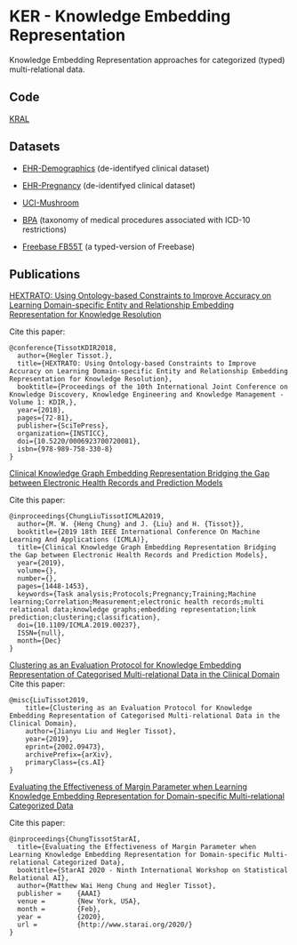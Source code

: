 # KER - Knowledge Embedding Representation

Knowledge Embedding Representation approaches for categorized (typed) multi-relational data.

## Code

[KRAL](https://github.com/hextrato/KRAL)

## Datasets

* [EHR-Demographics](./datasets/infohealth.demographic/) (de-identifyed clinical dataset)
* [EHR-Pregnancy](./datasets/infohealth.pregnancy/) (de-identifyed clinical dataset)

* [UCI-Mushroom](./datasets/uci.mushroom/)

* [BPA](./datasets/BPA) (taxonomy of medical procedures associated with ICD-10 restrictions)

* [Freebase FB55T](./datasets/freebase.FB55T) (a typed-version of Freebase)

## Publications

[HEXTRATO: Using Ontology-based Constraints to Improve Accuracy on Learning Domain-specific Entity and Relationship Embedding Representation for Knowledge Resolution](https://www.scitepress.org/PublicationsDetail.aspx?ID=9/D+DwbxGYg=&t=1)

Cite this paper: 
```
@conference{TissotKDIR2018,
  author={Hegler Tissot.},
  title={HEXTRATO: Using Ontology-based Constraints to Improve Accuracy on Learning Domain-specific Entity and Relationship Embedding Representation for Knowledge Resolution},
  booktitle={Proceedings of the 10th International Joint Conference on Knowledge Discovery, Knowledge Engineering and Knowledge Management - Volume 1: KDIR,},
  year={2018},
  pages={72-81},
  publisher={SciTePress},
  organization={INSTICC},
  doi={10.5220/0006923700720081},
  isbn={978-989-758-330-8}
}
```

[Clinical Knowledge Graph Embedding Representation Bridging the Gap between Electronic Health Records and Prediction Models](https://ieeexplore.ieee.org/document/8999107)

Cite this paper: 
```
@inproceedings{ChungLiuTissotICMLA2019,
  author={M. W. {Heng Chung} and J. {Liu} and H. {Tissot}},
  booktitle={2019 18th IEEE International Conference On Machine Learning And Applications (ICMLA)},
  title={Clinical Knowledge Graph Embedding Representation Bridging the Gap between Electronic Health Records and Prediction Models},
  year={2019},
  volume={},
  number={},
  pages={1448-1453},
  keywords={Task analysis;Protocols;Pregnancy;Training;Machine learning;Correlation;Measurement;electronic health records;multi relational data;knowledge graphs;embedding representation;link prediction;clustering;classification},
  doi={10.1109/ICMLA.2019.00237},
  ISSN={null},
  month={Dec}
}
```

[Clustering as an Evaluation Protocol for Knowledge Embedding Representation of Categorised Multi-relational Data in the Clinical Domain](https://arxiv.org/abs/2002.09473)
Cite this paper: 
```
@misc{LiuTissot2019,
    title={Clustering as an Evaluation Protocol for Knowledge Embedding Representation of Categorised Multi-relational Data in the Clinical Domain},
    author={Jianyu Liu and Hegler Tissot},
    year={2019},
    eprint={2002.09473},
    archivePrefix={arXiv},
    primaryClass={cs.AI}
}
```

[Evaluating the Effectiveness of Margin Parameter when Learning Knowledge Embedding Representation for Domain-specific Multi-relational Categorized Data](https://arxiv.org/abs/1912.10264)


Cite this paper: 
```
@inproceedings{ChungTissotStarAI,
  title={Evaluating the Effectiveness of Margin Parameter when Learning Knowledge Embedding Representation for Domain-specific Multi-relational Categorized Data},
  booktitle={StarAI 2020 - Ninth International Workshop on Statistical Relational AI},
  author={Matthew Wai Heng Chung and Hegler Tissot},
  publisher =    {AAAI}
  venue =        {New York, USA},
  month =        {Feb},
  year =         {2020},
  url =          {http://www.starai.org/2020/}
}
```
